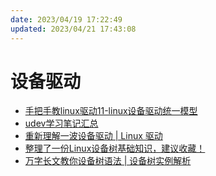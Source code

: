 ```yaml
---
date: 2023/04/19 17:22:49
updated: 2023/04/21 17:43:08
---
```


# 设备驱动

- [手把手教linux驱动11-linux设备驱动统一模型](https://mp.weixin.qq.com/s?__biz=MzUxMjEyNDgyNw==&mid=2247493443&idx=1&sn=34528c556b57f7d8b6c610de0e82707d&chksm=f96b95b7ce1c1ca183f21c0b8fc143c7c7e6594f4275fc0846ac152b9d2fd533c44703285e1b&scene=178&cur_album_id=1502410824114569216&st=6A06D7C16CDF646537A8A4EFA72540616A19E9BAB718C625E9CB1AA557FED3266B9749828C8E891E0A899FD0E76565328E3459AB3340F342548E96B0A4463B6CA4CEE5ADD8E733FE7FB0782F9B54BDF06BB4D570130BA58A25F8ADA5CF3A719C8D425DB03891F6AD3A906736710690BAF983AA05DC2B4B53BC227CE3A6E73DF85B0AA1B0CD9B52F3CD00F80B85B3D4C489A9419353BC165438FBFB333B146277CC4FB7F7C5D06978A9E4A6D0ECE7B2015B5799D763324DCED5895FE24D8A60EDB2EA45CF6EEB8F18A90C2D2D7999CA8CE2C4257ADBD9AF3CB85D98E21FF7625F&vid=1688856861259866&cst=549AA1A52A547428FF7703BEEF9C321BC9BF23E4E73BA24DB10850EA6E769B7B0DD822AF52049C8785B85A6412172FD9&deviceid=f5f876c1-ee2a-454b-9dff-fd3c1d43eadd&version=3.1.12.6001&platform=win#rd)
- [udev学习笔记汇总](https://www.cnblogs.com/hellokitty2/p/9521340.html)
- [重新理解一波设备驱动 | Linux 驱动](https://mp.weixin.qq.com/s/v_HWfKtqAdNkhvymZ_UrMA)
- [整理了一份Linux设备树基础知识，建议收藏！](https://mp.weixin.qq.com/s/BI23d71SJkYPHnzQbFyvpQ)
- [万字长文教你设备树语法 | 设备树实例解析](https://mp.weixin.qq.com/s/6xjgqwDSuNc7TELeI_2GWA)
